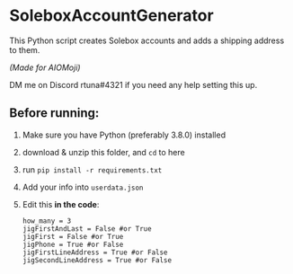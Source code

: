 # SoleboxAccountGenerator

This Python script creates Solebox accounts and adds a shipping address to them.

*(Made for AIOMoji)*

DM me on Discord rtuna#4321 if you need any help setting this up.

## Before running:
1. Make sure you have Python (preferably 3.8.0) installed
2. download & unzip this folder, and `cd` to here
3. run `pip install -r requirements.txt`
4. Add your info into `userdata.json`

5. Edit this **in the code**:
    ```python3
    how_many = 3
    jigFirstAndLast = False #or True
    jigFirst = False #or True
    jigPhone = True #or False
    jigFirstLineAddress = True #or False
    jigSecondLineAddress = True #or False
    ```
